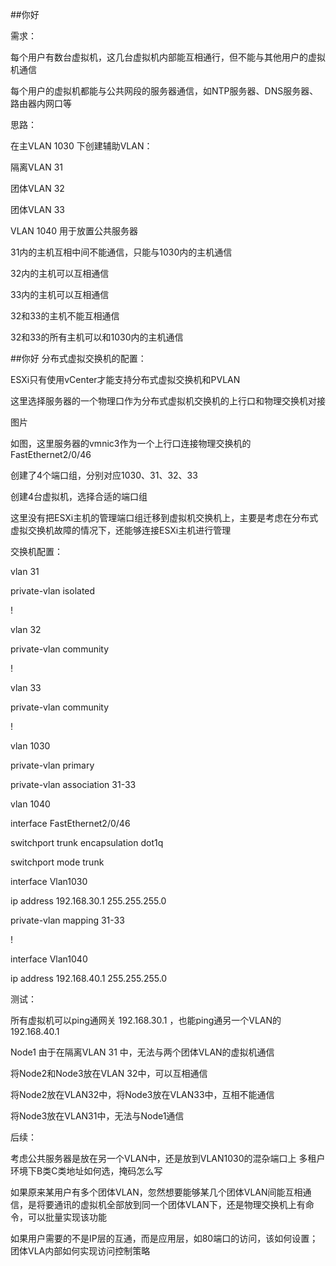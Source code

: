 ##你好

需求：

每个用户有数台虚拟机，这几台虚拟机内部能互相通行，但不能与其他用户的虚拟机通信

每个用户的虚拟机都能与公共网段的服务器通信，如NTP服务器、DNS服务器、路由器内网口等

 

思路：

在主VLAN 1030 下创建辅助VLAN：

隔离VLAN 31

团体VLAN 32

团体VLAN 33

VLAN 1040 用于放置公共服务器

 

31内的主机互相中间不能通信，只能与1030内的主机通信

32内的主机可以互相通信

33内的主机可以互相通信

32和33的主机不能互相通信

32和33的所有主机可以和1030内的主机通信

 

##你好
分布式虚拟交换机的配置：

 

ESXi只有使用vCenter才能支持分布式虚拟交换机和PVLAN

这里选择服务器的一个物理口作为分布式虚拟机交换机的上行口和物理交换机对接

图片 

如图，这里服务器的vmnic3作为一个上行口连接物理交换机的FastEthernet2/0/46

创建了4个端口组，分别对应1030、31、32、33

创建4台虚拟机，选择合适的端口组

这里没有把ESXi主机的管理端口组迁移到虚拟机交换机上，主要是考虑在分布式虚拟交换机故障的情况下，还能够连接ESXi主机进行管理

 

交换机配置：

vlan 31

  private-vlan isolated

!

vlan 32

  private-vlan community

!

vlan 33

  private-vlan community

!

vlan 1030

  private-vlan primary

  private-vlan association 31-33

 

vlan 1040

 

interface FastEthernet2/0/46

 switchport trunk encapsulation dot1q

 switchport mode trunk

 

 

interface Vlan1030

 ip address 192.168.30.1 255.255.255.0

 private-vlan mapping 31-33

!

interface Vlan1040

 ip address 192.168.40.1 255.255.255.0


 

测试：

所有虚拟机可以ping通网关 192.168.30.1 ，也能ping通另一个VLAN的 192.168.40.1

Node1 由于在隔离VLAN 31 中，无法与两个团体VLAN的虚拟机通信

将Node2和Node3放在VLAN 32中，可以互相通信

将Node2放在VLAN32中，将Node3放在VLAN33中，互相不能通信

将Node3放在VLAN31中，无法与Node1通信

 

后续：

考虑公共服务器是放在另一个VLAN中，还是放到VLAN1030的混杂端口上
多租户环境下B类C类地址如何选，掩码怎么写

如果原来某用户有多个团体VLAN，忽然想要能够某几个团体VLAN间能互相通信，是将要通讯的虚拟机全部放到同一个团体VLAN下，还是物理交换机上有命令，可以批量实现该功能

如果用户需要的不是IP层的互通，而是应用层，如80端口的访问，该如何设置；团体VLA内部如何实现访问控制策略 
